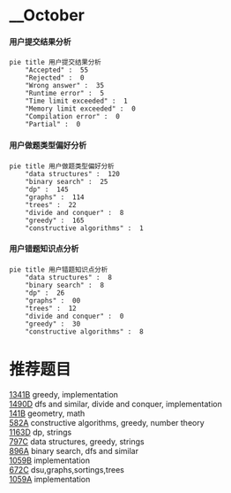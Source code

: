# __October

<!-- tabs:start -->



#### **用户提交结果分析**

```mermaid
pie title 用户提交结果分析
    "Accepted" :  55
    "Rejected" :  0
    "Wrong answer" :  35
    "Runtime error" :  5
    "Time limit exceeded" :  1
    "Memory limit exceeded" :  0
    "Compilation error" :  0
    "Partial" :  0
```

#### **用户做题类型偏好分析**

```mermaid
pie title 用户做题类型偏好分析
    "data structures" :  120
    "binary search" :  25
    "dp" :  145
    "graphs" :  114
    "trees" :  22
    "divide and conquer" :  8
    "greedy" :  165
    "constructive algorithms" :  1
```
#### **用户错题知识点分析**

```mermaid
pie title 用户错题知识点分析
    "data structures" :  8
    "binary search" :  8
    "dp" :  26
    "graphs" :  00
    "trees" :  12
    "divide and conquer" :  0
    "greedy" :  30
    "constructive algorithms" :  8
```



<!-- tabs:end -->
# 推荐题目
[1341B](https://codeforces.com/contest/1341/problem/B)		greedy,
                        implementation		  
[1490D](https://codeforces.com/contest/1490/problem/D)		dfs and similar,
                        divide and conquer,
                        implementation		  
[141B](https://codeforces.com/contest/141/problem/B)		geometry,
                        math		  
[582A](https://codeforces.com/contest/582/problem/A)		constructive algorithms,
                        greedy,
                        number theory		  
[1163D](https://codeforces.com/contest/1163/problem/D)		dp,
                        strings		  
[797C](https://codeforces.com/contest/797/problem/C)		data structures,
                        greedy,
                        strings		  
[896A](https://codeforces.com/contest/896/problem/A)		binary search,
                        dfs and similar		  
[1059B](https://codeforces.com/contest/1059/problem/B)		implementation		  
[672C](https://codeforces.com/contest/672/problem/C)		dsu,graphs,sortings,trees		  
[1059A](https://codeforces.com/contest/1059/problem/A)		implementation		  
